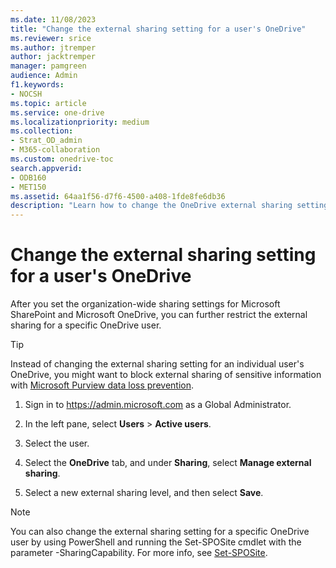 ```yaml
---
ms.date: 11/08/2023
title: "Change the external sharing setting for a user's OneDrive"
ms.reviewer: srice
ms.author: jtremper
author: jacktremper
manager: pamgreen
audience: Admin
f1.keywords:
- NOCSH
ms.topic: article
ms.service: one-drive
ms.localizationpriority: medium
ms.collection: 
- Strat_OD_admin
- M365-collaboration
ms.custom: onedrive-toc
search.appverid:
- ODB160
- MET150
ms.assetid: 64aa1f56-d7f6-4500-a408-1fde8fe6db36
description: "Learn how to change the OneDrive external sharing setting for a user in the Microsoft 365 admin center."
---
```


# Change the external sharing setting for a user's OneDrive

After you set the organization-wide sharing settings for Microsoft SharePoint and Microsoft OneDrive, you can further restrict the external sharing for a specific OneDrive user. 

> [!TIP]
> Instead of changing the external sharing setting for an individual user's OneDrive, you might want to block external sharing of sensitive information with [Microsoft Purview data loss prevention](/purview/dlp-learn-about-dlp).
  
1. Sign in to https://admin.microsoft.com as a Global Administrator.
    
2. In the left pane, select **Users** \> **Active users**.

3. Select the user.

4. Select the **OneDrive** tab, and under **Sharing**, select **Manage external sharing**.

5. Select a new external sharing level, and then select **Save**.

> [!NOTE]
> You can also change the external sharing setting for a specific OneDrive user by using PowerShell and running the Set-SPOSite cmdlet with the parameter -SharingCapability. For more info, see [Set-SPOSite](/powershell/module/sharepoint-online/set-sposite).
    


